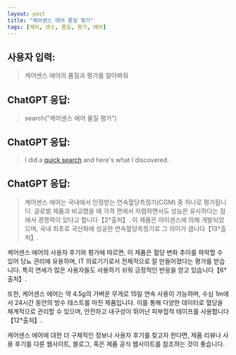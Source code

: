 ```yaml
---
layout: post
title: "케어센스 에어 품질 평가"
tags: [케어, 센스, 품질, 평가, 에어]
---
```


## 사용자 입력:
> 케어센스 에어의 품질과 평가를 알아봐줘

## ChatGPT 응답:
> search("케어센스 에어 품질 평가")

## ChatGPT 응답:
> I did a [quick search](https://chat.openai.com/backend-api/bing/redirect?query=%EC%BC%80%EC%96%B4%EC%84%BC%EC%8A%A4%20%EC%97%90%EC%96%B4%20%ED%92%88%EC%A7%88%20%ED%8F%89%EA%B0%80) and here's what I discovered.

## ChatGPT 응답:
> 케어센스 에어는 국내에서 인정받는 연속혈당측정기(CGM) 중 하나로 평가됩니다. 글로벌 제품과 비교했을 때 가격 면에서 저렴하면서도 성능은 유사하다는 점에서 경쟁력이 있다고 합니다【2†출처】. 이 제품은 아이센스에 의해 개발되었으며, 국내 최초로 국산화에 성공한 연속혈당측정기로 그 의미가 큽니다【13†출처】.

케어센스 에어의 사용자 후기와 평가에 따르면, 이 제품은 혈당 변화 추이를 파악할 수 있어 당뇨 관리에 유용하며, IT 의료기기로서 전체적으로 잘 만들어졌다는 평가를 받습니다. 특히 연세가 많은 사용자들도 사용하기 쉬워 긍정적인 반응을 얻고 있습니다【6†출처】.

또한, 케어센스 에어는 약 4.5g의 가벼운 무게로 15일 연속 사용이 가능하며, 수심 1m에서 24시간 동안의 방수 테스트를 마친 제품입니다. 이를 통해 다양한 데이터로 혈당을 체계적으로 관리할 수 있으며, 안전하고 내구성이 뛰어난 피부접착 테이프를 사용합니다【12†출처】.

케어센스 에어에 대한 더 구체적인 정보나 사용자 후기를 찾고자 한다면, 제품 리뷰나 사용 후기를 다룬 웹사이트, 블로그, 혹은 제품 공식 웹사이트를 참조하는 것이 좋습니다.

